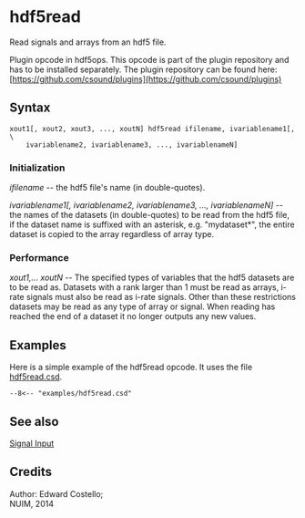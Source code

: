 <!--
id:hdf5read
category:Signal I/O:File I/O
-->
# hdf5read
Read signals and arrays from an hdf5 file.

Plugin opcode in hdf5ops. This opcode is part of the plugin repository and has to be installed separately. The plugin repository can be found here: [https://github.com/csound/plugins](https://github.com/csound/plugins)

## Syntax
``` csound-orc
xout1[, xout2, xout3, ..., xoutN] hdf5read ifilename, ivariablename1[, \
    ivariablename2, ivariablename3, ..., ivariablenameN]
```

### Initialization

_ifilename_ -- the hdf5 file's name (in double-quotes).

_ivariablename1[, ivariablename2, ivariablename3, ..., ivariablenameN]_ -- the names of the datasets (in double-quotes) to be read from the hdf5 file, if the dataset name is suffixed with an asterisk, e.g. "mydataset*", the entire dataset is copied to the array regardless of array type.

### Performance

_xout1,... xoutN_ -- The specified types of variables that the hdf5 datasets are to be read  as. Datasets with a rank larger than 1 must be read as arrays, i-rate signals must also be read as i-rate signals. Other than these restrictions datasets may be read as any type of array or signal. When reading has reached the end of a dataset it no longer outputs any new values.

## Examples

Here is a simple example of the hdf5read opcode. It uses the file [hdf5read.csd](../../examples/hdf5read.csd).

``` csound-csd title="Example of the hdf5read opcode." linenums="1"
--8<-- "examples/hdf5read.csd"
```

## See also

[Signal Input](../../sigio/input)

## Credits

Author: Edward Costello;<br>
NUIM, 2014<br>
